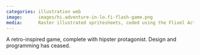 ```yaml
---
categories: illustration web
image:      images/hi.adventure-in-lo.fi-flash-game.png
media:      Raster illustrated spritesheets, coded using the Flixel ActionScript library.
---
```

A retro-inspired game, complete with hipster protagonist. Design and programming
has ceased.
